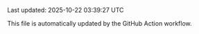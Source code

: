 Last updated: 2025-10-22 03:39:27 UTC

This file is automatically updated by the GitHub Action workflow.
